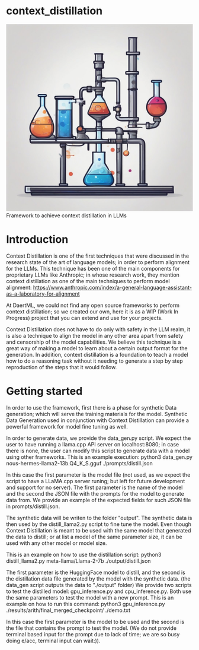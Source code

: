 # context_distillation
![Distill](distill.jpeg)
Framework to achieve context distillation in LLMs
# Introduction
Context Distillation is one of the first techniques that were discussed in the research state of the art of language models; in order to perform alignment for the LLMs.
This technique has been one of the main components for proprietary LLMs like Anthropic; in whose research work, they mention context distillation as one of the main techniques to perform model alignment: https://www.anthropic.com/index/a-general-language-assistant-as-a-laboratory-for-alignment

At DaertML, we could not find any open source frameworks to perform context distillation; so we created our own, here it is as a WIP (Work In Progress) project that you can extend and use for your projects.

Context Distillation does not have to do only with safety in the LLM realm, it is also a technique to align the model in any other area apart from safety and censorship of the model capabilities. We believe this technique is a great way of making a model to learn about a certain output format for the generation. In addition, context distillation is a foundation to teach a model how to do a reasoning task without it needing to generate a step by step reproduction of the steps that it would follow.

# Getting started
In order to use the framework, first there is a phase for synthetic Data generation; which will serve the training materials for the model. Synthetic Data Generation used in conjunction with Context Distillation can provide a powerful framework for model fine tuning as well.

In order to generate data, we provide the data_gen.py script. We expect the user to have running a llama.cpp API server on localhost:8080; in case there is none, the user can modify this script to generate data with a model using other frameworks.
This is an example execution:
python3 data_gen.py nous-hermes-llama2-13b.Q4_K_S.gguf ./prompts/distill.json

In this case the first parameter is the model file (not used, as we expect the script to have a LLaMA.cpp server runing; but left for future development and support for no server).
The first parameter is the name of the model and the second the JSON file with the prompts for the model to generate data from. We provide an example of the expected fields for such JSON file in prompts/distill.json.

The synthetic data will be writen to the folder "output". The synthetic data is then used by the distill_llama2.py script to fine tune the model. Even though Context Distillation is meant to be used with the same model that generated the data to distill; or at list a model of the same parameter size, it can be used with any other model or model size.

This is an example on how to use the distillation script:
python3 distill_llama2.py meta-llama/Llama-2-7b ./output/distill.json

The first parameter is the HuggingFace model to distill, and the second is the distillation data file generated by the model with the synthetic data. (the data_gen script outputs the data to "./output" folder)
We provide two scripts to test the distilled model: gpu_inference.py and cpu_inference.py. Both use the same parameters to test the model with a new prompt.
This is an example on how to run this command:
python3 gpu_inference.py ./results/arith/final_merged_checkpoint/ ./demo.txt

In this case the first parameter is the model to be used and the second is the file that contains the prompt to test the model. (We do not provide terminal based input for the prompt due to lack of time; we are so busy doing e/acc, terminal input can wait:)).


